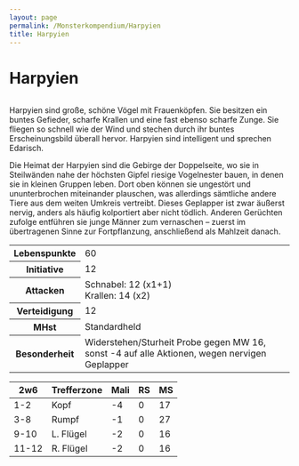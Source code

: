 ```yaml
---
layout: page
permalink: /Monsterkompendium/Harpyien
title: Harpyien
---
```


# Harpyien

<img alt="" src="{{ site.baseurl }}/assets/images/monster/harpie.jpg" />

Harpyien sind große, schöne Vögel mit Frauenköpfen. Sie besitzen ein buntes Gefieder, scharfe Krallen und eine fast ebenso scharfe Zunge. Sie fliegen so schnell wie der Wind und stechen durch ihr buntes Erscheinungsbild überall hervor. Harpyien sind intelligent und sprechen Edarisch.

Die Heimat der Harpyien sind die Gebirge der Doppelseite, wo sie in Steilwänden nahe der höchsten Gipfel riesige Vogelnester bauen, in denen sie in kleinen Gruppen leben. Dort oben können sie ungestört und ununterbrochen miteinander plauschen, was allerdings sämtliche andere Tiere aus dem weiten Umkreis vertreibt. Dieses Geplapper ist zwar äußerst nervig, anders als häufig kolportiert aber nicht tödlich. Anderen Gerüchten zufolge entführen sie junge Männer zum vernaschen &ndash; zuerst im übertragenen Sinne zur Fortpflanzung, anschließend als Mahlzeit danach.

<table>
<tbody>
<tr><th>Lebenspunkte</th><td>60</td></tr>
<tr><th>Initiative</th><td>12</td></tr>
<tr><th>Attacken</th><td>Schnabel: 12 (x1+1)<br/>
Krallen: 14 (x2)</td></tr>
<tr><th>Verteidigung</th><td>12</td></tr>
<tr><th>MHst</th><td>Standardheld</td></tr>
<tr><th>Besonderheit</th><td>Widerstehen/Sturheit Probe gegen MW 16, sonst -4 auf alle Aktionen, wegen nervigen Geplapper</td></tr>
</tbody>
</table>
<table>
<thead>
<tr><th>2w6</th><th>Trefferzone</th><th>Mali</th><th>RS</th><th>MS</th></tr>
</thead>
<tbody>
<tr><td>1-2</td><td>Kopf</td><td>-4</td><td>0</td><td>17</td></tr>
<tr><td>3-8</td><td>Rumpf</td><td>-1</td><td>0</td><td>27</td></tr>
<tr><td>9-10</td><td>L. Flügel</td><td>-2</td><td>0</td><td>16</td></tr>
<tr><td>11-12</td><td>R. Flügel</td><td>-2</td><td>0</td><td>16</td></tr>
</tbody>
</table>
